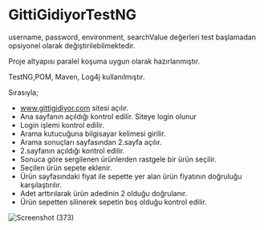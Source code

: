 # GittiGidiyorTestNG

username, password, environment, searchValue değerleri test başlamadan opsiyonel olarak değiştirilebilmektedir.

Proje altyapısı paralel koşuma uygun olarak hazırlanmıştır.

TestNG,POM, Maven, Log4j kullanılmıştır.

Sırasıyla;
- www.gittigidiyor.com sitesi açılır.
- Ana sayfanın açıldığı kontrol edilir. Siteye login olunur
- Login işlemi kontrol edilir.
- Arama kutucuğuna bilgisayar kelimesi girilir.
- Arama sonuçları sayfasından 2.sayfa açılır.
- 2.sayfanın açıldığı kontrol edilir.
- Sonuca göre sergilenen ürünlerden rastgele bir ürün seçilir.
- Seçilen ürün sepete eklenir.
- Ürün sayfasındaki fiyat ile sepette yer alan ürün fiyatının doğruluğu karşılaştırılır.
- Adet arttırılarak ürün adedinin 2 olduğu doğrulanır.
- Ürün sepetten silinerek sepetin boş olduğu kontrol edilir.

![Screenshot (373)](https://user-images.githubusercontent.com/37235504/106371588-32d4d880-6377-11eb-950d-14c53aa23c2e.png)
